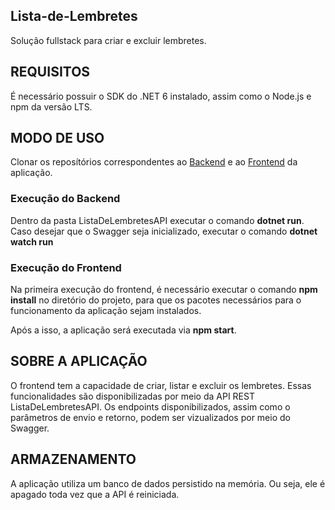 ## Lista-de-Lembretes

Solução fullstack para criar e excluir lembretes.

## REQUISITOS

É necessário possuir o SDK do .NET 6 instalado, assim como o Node.js e npm da versão LTS.

## MODO DE USO

Clonar os reposítórios correspondentes ao <a href=https://github.com/Uiseman/Lista-de-Lembretes>Backend</a> e ao <a href=https://github.com/Uiseman/Frontend-Lista-de-Lembretes>Frontend</a> da aplicação.

### Execução do Backend

Dentro da pasta ListaDeLembretesAPI executar o comando **dotnet run**. Caso desejar que o Swagger seja inicializado, executar o comando **dotnet watch run**

### Execução do Frontend

Na primeira execução do frontend, é necessário executar o comando **npm install** no diretório do projeto, para que os pacotes necessários para o funcionamento da aplicação sejam instalados. 

Após a isso, a aplicação será executada via **npm start**.

## SOBRE A APLICAÇÃO

O frontend tem a capacidade de criar, listar e excluir os lembretes. Essas funcionalidades são disponibilizadas por meio da API REST ListaDeLembretesAPI. Os endpoints disponibilizados, assim como o parâmetros de envio e retorno, podem ser vizualizados por meio do Swagger.

## ARMAZENAMENTO

A aplicação utiliza um banco de dados persistido na memória. Ou seja, ele é apagado toda vez que a API é reiniciada.


